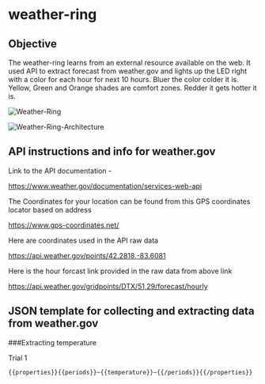 # weather-ring

## Objective

The weather-ring learns from an external resource available on the web. It used API to extract forecast from weather.gov and lights up the LED right with a color for each hour for next 10 hours. Bluer the color colder it is. Yellow, Green and Orange shades are comfort zones. Redder it gets hotter it is.


![Weather-Ring](https://github.com/a2mm-iot-hackathon/iot-samples/blob/master/Weather-ring-MVP/weather-ring.gif)

![Weather-Ring-Architecture](https://github.com/a2mm-iot-hackathon/iot-samples/blob/master/Weather-ring-MVP/weather-ring-arch.jpg)

## API instructions and info for weather.gov

Link to the API documentation - 

https://www.weather.gov/documentation/services-web-api

The Coordinates for your location can be found from this GPS coordinates locator based on address

https://www.gps-coordinates.net/

Here are coordinates used in the API raw data

https://api.weather.gov/points/42.2818,-83.6081

Here is the hour forcast link provided in the raw data from above link

https://api.weather.gov/gridpoints/DTX/51,29/forecast/hourly

## JSON template for collecting and extracting data from weather.gov

###Extracting temperature

Trial 1

`{{properties}}{{periods}}~{{temperature}}~{{/periods}}{{/properties}}`
